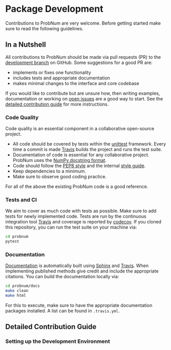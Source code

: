 # Package Development

Contributions to ProbNum are very welcome. Before getting started make sure to read the following guidelines.

## In a Nutshell

All contributions to ProbNum should be made via pull requests (PR) to the
[development branch](https://github.com/probabilistic-numerics/probnum/tree/development) on GitHub. Some suggestions for
a good PR are:

- implements or fixes one functionality
- includes tests and appropriate documentation
- makes minimal changes to the interface and core codebase

If you would like to contribute but are unsure how, then writing examples, documentation or working on
[open issues](https://github.com/probabilistic-numerics/probnum/issues) are a good way to start. See the [detailed contribution guide](https://probabilistic-numerics.github.io/probnum/development/contributing.html#detailed-contribution-guide) for more instructions.

### Code Quality

Code quality is an essential component in a collaborative open-source project.

- All code should be covered by tests within the [unittest](https://docs.python.org/3/library/unittest.html) framework. Every time a commit is
made [Travis](https://travis-ci.org/probabilistic-numerics/probnum) builds the project and runs the test suite.
- Documentation of code is essential for any collaborative project. ProbNum uses the
[NumPy docstring format](https://numpydoc.readthedocs.io/en/latest/format.html).
- Code should follow the [PEP8 style](https://www.python.org/dev/peps/pep-0008/) and the internal [style guide](https://github.com/probabilistic-numerics/probnum/blob/master/STYLEGUIDE.md).
- Keep dependencies to a minimum.
- Make sure to observe good coding practice.

For all of the above the existing ProbNum code is a good reference.

### Tests and CI

We aim to cover as much code with tests as possible. Make sure to add tests for newly implemented code. Tests are run by
the continuous integration tool [Travis](https://travis-ci.org/probabilistic-numerics/probnum) and coverage is reported
by [codecov](https://codecov.io/github/probabilistic-numerics/probnum?branch=master). If you cloned this repository, you
can run the test suite on your machine via:
```bash
cd probnum
pytest
```

### Documentation

[Documentation](https://probabilistic-numerics.github.io/probnum/modules.html) is automatically built using [Sphinx](https://www.sphinx-doc.org/en/master/) and
[Travis](https://travis-ci.org/probabilistic-numerics/probnum). When implementing published methods give credit and
include the appropriate citations. You can build the documentation locally via:
```bash
cd probnum/docs
make clean
make html
```
For this to execute, make sure to have the appropriate documentation packages installed. A list can be found in `.travis.yml`.


## Detailed Contribution Guide

### Setting up the Development Environment



